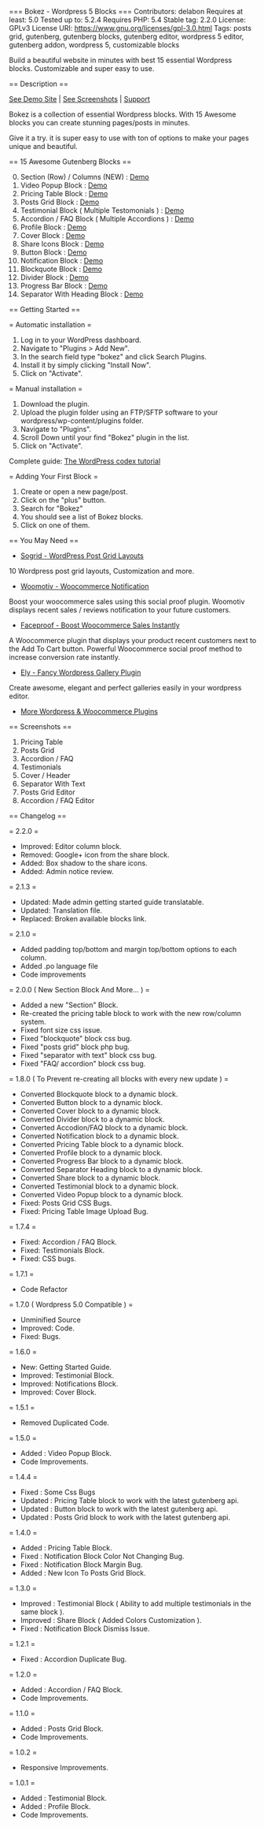 === Bokez - Wordpress 5 Blocks ===
Contributors: delabon
Requires at least: 5.0
Tested up to: 5.2.4
Requires PHP: 5.4
Stable tag: 2.2.0
License: GPLv3
License URI: https://www.gnu.org/licenses/gpl-3.0.html
Tags: posts grid, gutenberg, gutenberg blocks, gutenberg editor, wordpress 5 editor, gutenberg addon, wordpress 5, customizable blocks

Build a beautiful website in minutes with best 15 essential Wordpress blocks. Customizable and super easy to use.

== Description ==

[See Demo Site](https://delabon.com/demo/bokez/) | [See Screenshots](#screenshots) | [Support](https://delabon.com/support)

Bokez is a collection of essential Wordpress blocks. With 15 Awesome blocks you can create stunning pages/posts in minutes.

Give it a try. it is super easy to use with ton of options to make your pages unique and beautiful.

== 15 Awesome Gutenberg Blocks ==

0. Section (Row) / Columns (NEW) : [Demo](https://delabon.com/demo/bokez/)
1. Video Popup Block : [Demo](https://delabon.com/demo/bokez/video-popup/)
2. Pricing Table Block : [Demo](https://delabon.com/demo/bokez/pricing-table)
3. Posts Grid Block : [Demo](https://delabon.com/demo/bokez/posts-grid)
4. Testimonial Block ( Multiple Testomonials ) : [Demo](https://delabon.com/demo/bokez/testimonial)
5. Accordion / FAQ Block ( Multiple Accordions ) : [Demo](https://delabon.com/demo/bokez/accordion-faq)
6. Profile Block : [Demo](https://delabon.com/demo/bokez/profile)
7. Cover Block : [Demo](https://delabon.com/demo/bokez/cover)
8. Share Icons Block : [Demo](https://delabon.com/demo/bokez/share)
9. Button Block : [Demo](https://delabon.com/demo/bokez/button)
10. Notification Block : [Demo](https://delabon.com/demo/bokez/notification)
11. Blockquote Block : [Demo](https://delabon.com/demo/bokez/blockquote/)
12. Divider Block : [Demo](https://delabon.com/demo/bokez/divider)
13. Progress Bar Block : [Demo](https://delabon.com/demo/bokez/progress-bar)
14. Separator With Heading Block : [Demo](https://delabon.com/demo/bokez/separator-with-text)

== Getting Started ==

= Automatic installation =

1. Log in to your WordPress dashboard.
2. Navigate to "Plugins > Add New".
3. In the search field type "bokez" and click Search Plugins. 
4. Install it by simply clicking "Install Now".
5. Click on "Activate".

= Manual installation =

1. Download the plugin.
2. Upload the plugin folder using an FTP/SFTP software to your wordpress/wp-content/plugins folder.
3. Navigate to "Plugins".
4. Scroll Down until your find "Bokez" plugin in the list.
5. Click on "Activate".

Complete guide: [The WordPress codex tutorial](https://codex.wordpress.org/Managing_Plugins#Manual_Plugin_Installation)

= Adding Your First Block =

1. Create or open a new page/post.
2. Click on the "plus" button.
3. Search for "Bokez"
4. You should see a list of Bokez blocks.
5. Click on one of them.

== You May Need ==

* [Sogrid - WordPress Post Grid Layouts](https://wordpress.org/plugins/sogrid/)

10 Wordpress post grid layouts, Customization and more. 

* [Woomotiv - Woocommerce Notification](https://delabon.com/store/sales-notification-for-woocommerce)

Boost your woocommerce sales using this social proof plugin. Woomotiv displays recent sales / reviews notification to your future customers.

* [Faceproof - Boost Woocommerce Sales Instantly](https://www.templatemonster.com/wordpress-plugins/faceproof-wordpress-plugin-83241.html)

A Woocommerce plugin that displays your product recent customers next to the Add To Cart button. Powerful Woocommerce social proof method to increase conversion rate instantly.

* [Ely - Fancy Wordpress Gallery Plugin](https://www.templatemonster.com/wordpress-plugins/ely-gutenberg-gallery-block-wordpress-plugin-83566.html)

Create awesome, elegant and perfect galleries easily in your wordpress editor.

* [More Wordpress & Woocommerce Plugins](https://delabon.com)

== Screenshots ==

1. Pricing Table
2. Posts Grid
3. Accordion / FAQ
4. Testimonials
5. Cover / Header
6. Separator With Text
7. Posts Grid Editor
8. Accordion / FAQ Editor

== Changelog ==

= 2.2.0 =
* Improved: Editor column block. 
* Removed: Google+ icon from the share block.
* Added: Box shadow to the share icons.
* Added: Admin notice review.

= 2.1.3 =
* Updated: Made admin getting started guide translatable. 
* Updated: Translation file.
* Replaced: Broken available blocks link.

= 2.1.0 =
* Added padding top/bottom and margin top/bottom options to each column.
* Added .po language file
* Code improvements

= 2.0.0 ( New Section Block And More... ) = 

* Added a new "Section" Block.
* Re-created the pricing table block to work with the new row/column system.
* Fixed font size css issue.
* Fixed "blockquote" block css bug.
* Fixed "posts grid" block php bug.
* Fixed "separator with text" block css bug.
* Fixed "FAQ/ accordion" block css bug.

= 1.8.0 ( To Prevent re-creating all blocks with every new update ) =

* Converted Blockquote block to a dynamic block.
* Converted Button block to a dynamic block.
* Converted Cover block to a dynamic block.
* Converted Divider block to a dynamic block.
* Converted Accodion/FAQ block to a dynamic block.
* Converted Notification block to a dynamic block.
* Converted Pricing Table block to a dynamic block.
* Converted Profile block to a dynamic block.
* Converted Progress Bar block to a dynamic block.
* Converted Separator Heading block to a dynamic block.
* Converted Share block to a dynamic block.
* Converted Testimonial block to a dynamic block.
* Converted Video Popup block to a dynamic block.
* Fixed: Posts Grid CSS Bugs.
* Fixed: Pricing Table Image Upload Bug.

= 1.7.4 =

* Fixed: Accordion / FAQ Block.
* Fixed: Testimonials Block.
* Fixed: CSS bugs.

= 1.7.1 =

* Code Refactor

= 1.7.0 ( Wordpress 5.0 Compatible ) =

* Unminified Source
* Improved: Code.
* Fixed: Bugs.

= 1.6.0 =

* New: Getting Started Guide.
* Improved: Testimonial Block.
* Improved: Notifications Block.
* Improved: Cover Block.

= 1.5.1 =

* Removed Duplicated Code.

= 1.5.0 =

* Added : Video Popup Block.
* Code Improvements.

= 1.4.4 =

* Fixed : Some Css Bugs
* Updated : Pricing Table block to work with the latest gutenberg api.
* Updated : Button block to work with the latest gutenberg api.
* Updated : Posts Grid block to work with the latest gutenberg api.

= 1.4.0 =

* Added : Pricing Table Block.
* Fixed : Notification Block Color Not Changing Bug.
* Fixed : Notification Block Margin Bug.
* Added : New Icon To Posts Grid Block.

= 1.3.0 =

* Improved : Testimonial Block ( Ability to add multiple testimonials in the same block ).
* Improved : Share Block ( Added Colors Customization ).
* Fixed : Notification Block Dismiss Issue.

= 1.2.1 =

* Fixed : Accordion Duplicate Bug.

= 1.2.0 =

* Added : Accordion / FAQ Block.
* Code Improvements.

= 1.1.0 =

* Added : Posts Grid Block.
* Code Improvements.

= 1.0.2 =

* Responsive Improvements.

= 1.0.1 =

* Added : Testimonial Block.
* Added : Profile Block.
* Code Improvements.
